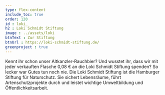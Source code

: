 ```yaml
---
type: flex-content
include_toc: true
order: 120
id : loki_
h2 : Loki Schmidt Stiftung
image : ../assets/loki
btnText : Zur Stiftung
btnUrl : https://loki-schmidt-stiftung.de/
greenproject : true
---
```


Kennt ihr schon unser Altkanzler-Rauchbier? Und wusstet ihr, dass wir mit jeder verkauften Flasche 0,08 € an die Loki Schmidt Stiftung spenden? So lecker war Gutes tun noch nie. Die Loki Schmidt Stiftung ist die Hamburger Stiftung für Naturschutz. Sie sichert Lebensräume, führt Artenschutzprojekte durch und leistet wichtige Umweltbildung und Öffentlichkeitsarbeit.